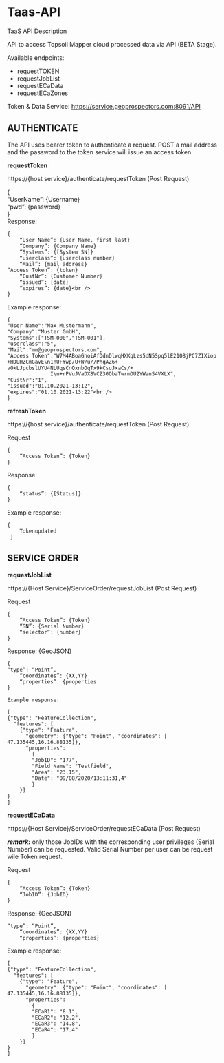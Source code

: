 # Taas-API
TaaS API Description

API to access Topsoil Mapper cloud processed data via API (BETA Stage).

Available endpoints:
- requestTOKEN
- requestJobList
- requestECaData
- requestECaZones

Token & Data Service: https://service.geoprospectors.com:8091/API

## AUTHENTICATE

The API uses bearer token to authenticate a request. POST a mail address and the password to the token service will issue an access token.

**requestToken**

https://{host service}/authenticate/requestToken (Post Request)

{<br />
“UserName”: {Username}<br />
“pwd”: {password}<br />
}<br />
Response:<br />
```
{
	“User Name”: {User Name, first last}
	“Company”: {Company Name}
	“Systems”: {[System SN]}
	“userclass”: {userclass number}
	“Mail”: {mail address}
“Access Token”: {token}
	“CustNr”: {Customer Number}
	“issued”: {date}
	“expires”: {date}<br />
}
```

Example response:<br />
```
{
"User Name":"Max Mustermann",
"Company":"Muster GmbH",
"Systems":["TSM-000","TSM-001"],
"userclass":"5",
"Mail":"mm@geoprospectors.com",
"Access Token":"W7M4ABoaGhoiAfDdnDlwqHXKqLzs5dN5Spq5lE2108jPC7ZIXiop
+HDUHZCmGavE\n1nUFYwp/U+W/u//PhqAZ6+                   vOkLJpcbslUYU4NLUqsCnQxnbOqTx9kCsuJxaCs/+
		      I\n+rPVuJVaDX8VCZ30ObaTwrmDU2YWanS4VXLX",
"CustNr":"1",
"issued":"01.10.2021-13:12",
"expires":"01.10.2021-13:22"<br />
}
```

**refreshToken**

https://{host service}/authenticate/requestToken (Post Request)

Request
```
{
	“Access Token”: {Token}
}
```
Response:
```
{
	“status”: {[Status]}
}
```
Example response:
```
{
	Tokenupdated
 }
```

## SERVICE ORDER

**requestJobList**

https://{Host Service}/ServiceOrder/requestJobList (Post Request)

Request

```
{
	“Access Token”: {Token}
	“SN”: {Serial Number}
	“selector”: {number}
}
```
Response: {GeoJSON}
```
{ 
“type”: “Point”,
	“coordinates”: {XX,YY}
	“properties”: {properties
}

Example response:

[
{"type": "FeatureCollection",
  "features": [
	{"type": "Feature",
	  "geometry": {"type": "Point", "coordinates": [ 47.135445,16.16.88135]},
	  "properties": 
		{
		"JobID": "177",
		"Field Name": "Testfield",
		"Area": "23.15",
		"Date": "09/08/2020/13:11:31,4"
		}
	}]
}
]
```

**requestECaData**

https://{Host Service}/ServiceOrder/requestECaData (Post Request)

***remark:*** only those JobIDs with the corresponding user privileges (Serial Number) can be requested. Valid Serial Number per user can be request wile Token request.

Request<br />
```
{
	“Access Token”: {Token}
	“JobID”: {JobID}
}
```
Response: {GeoJSON}<br />
```
“type”: “Point”,
	“coordinates”: {XX,YY}
	“properties”: {properties}
```

Example response:<br />
```
[
{"type": "FeatureCollection",
  "features": [
	{"type": "Feature",
	  "geometry": {"type": "Point", "coordinates": [ 47.135445,16.16.88135]},
	  "properties": 
		{
		"ECaR1": "8.1",
		"ECaR2": "12.2",
		"ECaR3": "14.8",
		"ECaR4": "17.4"
		}
	}]
}
]
```

